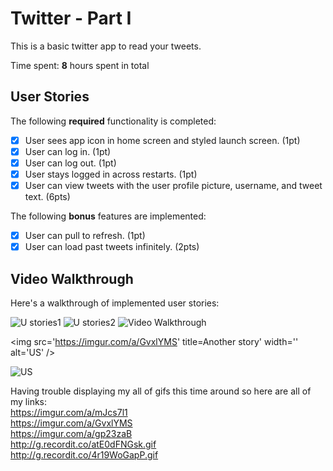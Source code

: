 # Twitter - Part I

This is a basic twitter app to read your tweets.

Time spent: **8** hours spent in total

## User Stories

The following **required** functionality is completed:

- [x] User sees app icon in home screen and styled launch screen. (1pt)
- [x] User can log in. (1pt)
- [x] User can log out. (1pt)
- [x] User stays logged in across restarts. (1pt)
- [x] User can view tweets with the user profile picture, username, and tweet text. (6pts)

The following **bonus** features are implemented:

- [x] User can pull to refresh. (1pt)
- [x] User can load past tweets infinitely. (2pts)

## Video Walkthrough

Here's a walkthrough of implemented user stories:

<img src='http://g.recordit.co/4r19WoGapP.gif' title='User stories' width='' alt='U stories1' />

<img src='http://g.recordit.co/atE0dFNGsk.gif' title='User stories cont.' width='' alt='U stories2' />

<img src='https://imgur.com/a/mJcs7l1' title='Stay logged in across restart' width='' alt='Video Walkthrough' />

<img src='https://imgur.com/a/GvxlYMS' title=Another story' width='' alt='US' />

<img src='https://imgur.com/a/gp23zaB' title='Bonus stories included' width='' alt='US' />

Having trouble displaying my all of gifs this time around so here are all of my links: <br>
https://imgur.com/a/mJcs7l1 <br>
https://imgur.com/a/GvxlYMS <br>
https://imgur.com/a/gp23zaB <br>
http://g.recordit.co/atE0dFNGsk.gif <br>
http://g.recordit.co/4r19WoGapP.gif 
